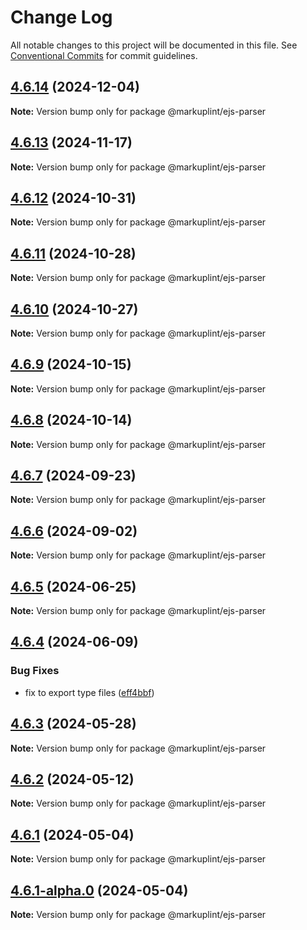 # Change Log

All notable changes to this project will be documented in this file.
See [Conventional Commits](https://conventionalcommits.org) for commit guidelines.

## [4.6.14](https://github.com/markuplint/markuplint/compare/@markuplint/ejs-parser@4.6.13...@markuplint/ejs-parser@4.6.14) (2024-12-04)

**Note:** Version bump only for package @markuplint/ejs-parser

## [4.6.13](https://github.com/markuplint/markuplint/compare/@markuplint/ejs-parser@4.6.12...@markuplint/ejs-parser@4.6.13) (2024-11-17)

**Note:** Version bump only for package @markuplint/ejs-parser

## [4.6.12](https://github.com/markuplint/markuplint/compare/@markuplint/ejs-parser@4.6.11...@markuplint/ejs-parser@4.6.12) (2024-10-31)

**Note:** Version bump only for package @markuplint/ejs-parser

## [4.6.11](https://github.com/markuplint/markuplint/compare/@markuplint/ejs-parser@4.6.10...@markuplint/ejs-parser@4.6.11) (2024-10-28)

**Note:** Version bump only for package @markuplint/ejs-parser

## [4.6.10](https://github.com/markuplint/markuplint/compare/@markuplint/ejs-parser@4.6.9...@markuplint/ejs-parser@4.6.10) (2024-10-27)

**Note:** Version bump only for package @markuplint/ejs-parser

## [4.6.9](https://github.com/markuplint/markuplint/compare/@markuplint/ejs-parser@4.6.8...@markuplint/ejs-parser@4.6.9) (2024-10-15)

**Note:** Version bump only for package @markuplint/ejs-parser

## [4.6.8](https://github.com/markuplint/markuplint/compare/@markuplint/ejs-parser@4.6.7...@markuplint/ejs-parser@4.6.8) (2024-10-14)

**Note:** Version bump only for package @markuplint/ejs-parser

## [4.6.7](https://github.com/markuplint/markuplint/compare/@markuplint/ejs-parser@4.6.6...@markuplint/ejs-parser@4.6.7) (2024-09-23)

**Note:** Version bump only for package @markuplint/ejs-parser

## [4.6.6](https://github.com/markuplint/markuplint/compare/@markuplint/ejs-parser@4.6.5...@markuplint/ejs-parser@4.6.6) (2024-09-02)

**Note:** Version bump only for package @markuplint/ejs-parser

## [4.6.5](https://github.com/markuplint/markuplint/compare/@markuplint/ejs-parser@4.6.4...@markuplint/ejs-parser@4.6.5) (2024-06-25)

**Note:** Version bump only for package @markuplint/ejs-parser

## [4.6.4](https://github.com/markuplint/markuplint/compare/@markuplint/ejs-parser@4.6.3...@markuplint/ejs-parser@4.6.4) (2024-06-09)

### Bug Fixes

- fix to export type files ([eff4bbf](https://github.com/markuplint/markuplint/commit/eff4bbfd127574809dc5e15d7cafe87699758ee0))

## [4.6.3](https://github.com/markuplint/markuplint/compare/@markuplint/ejs-parser@4.6.2...@markuplint/ejs-parser@4.6.3) (2024-05-28)

**Note:** Version bump only for package @markuplint/ejs-parser

## [4.6.2](https://github.com/markuplint/markuplint/compare/@markuplint/ejs-parser@4.6.1...@markuplint/ejs-parser@4.6.2) (2024-05-12)

**Note:** Version bump only for package @markuplint/ejs-parser

## [4.6.1](https://github.com/markuplint/markuplint/compare/@markuplint/ejs-parser@4.6.1-alpha.0...@markuplint/ejs-parser@4.6.1) (2024-05-04)

**Note:** Version bump only for package @markuplint/ejs-parser

## [4.6.1-alpha.0](https://github.com/markuplint/markuplint/compare/@markuplint/ejs-parser@4.6.0...@markuplint/ejs-parser@4.6.1-alpha.0) (2024-05-04)

**Note:** Version bump only for package @markuplint/ejs-parser
